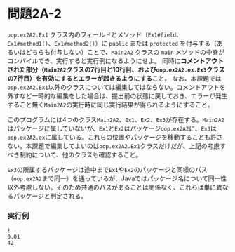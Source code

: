 # 問題2A-2

`oop.ex2A2.Ex1` クラス内のフィールドとメソッド（`Ex1#field`、`Ex1#method1()`、`Ex1#method2()`）に `public` または `protected` を付与する（あるいはどちらも付与しない）ことで、`Main2A2` クラスの `main` メソッドの中身がコンパイルでき、実行すると実行例になるようにせよ。
同時に**コメントアウトされた部分（`Main2A2`クラスの7行目と10行目、および`oop.ex2A2.ex.Ex3`クラスの7行目）を有効にするとエラーが起きるようにする**こと。
なお、本課題では`oop.ex2A2.Ex1`以外のクラスについては編集してはならない。コメントアウトを外すなど一時的な編集をした場合は、提出前の状態に戻しておき、エラーが発生すること無く`Main2A2`の実行時に同じ実行結果が得られるようにすること。

このプログラムには4つのクラス`Main2A2`、`Ex1`、`Ex2`、`Ex3`が存在する。`Main2A2`はパッケージに属していないが、`Ex1`と`Ex2`はパッケージ`oop.ex2A2`に、`Ex3`は`oop.ex2A2.ex`に属している。これらの位置やパッケージを移動することも許さない。本課題で編集してよいのは`oop.ex2A2.Ex1`クラスだけだが、上記の考慮すべき制約について、他のクラスも確認すること。

`Ex3`の所属するパッケージは途中まで`Ex1`や`Ex2`のパッケージと同様のパス（`oop.ex2A2`まで同一）を通っているが、Javaではパッケージ名について同一性以外考慮しない。そのため共通のパスがあることは関係なく、これらは単に異なるパッケージと判定される。

### 実行例

    !
    0.01
    42
